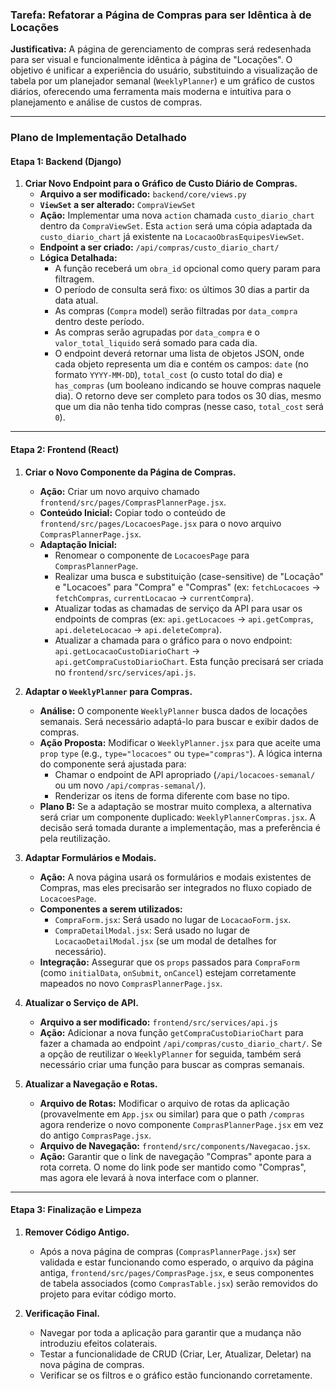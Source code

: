 ### Tarefa: Refatorar a Página de Compras para ser Idêntica à de Locações

**Justificativa:** A página de gerenciamento de compras será redesenhada para ser visual e funcionalmente idêntica à página de "Locações". O objetivo é unificar a experiência do usuário, substituindo a visualização de tabela por um planejador semanal (`WeeklyPlanner`) e um gráfico de custos diários, oferecendo uma ferramenta mais moderna e intuitiva para o planejamento e análise de custos de compras.

---

### Plano de Implementação Detalhado

#### Etapa 1: Backend (Django)

1.  **Criar Novo Endpoint para o Gráfico de Custo Diário de Compras.**
    *   **Arquivo a ser modificado:** `backend/core/views.py`
    *   **`ViewSet` a ser alterado:** `CompraViewSet`
    *   **Ação:** Implementar uma nova `action` chamada `custo_diario_chart` dentro da `CompraViewSet`. Esta `action` será uma cópia adaptada da `custo_diario_chart` já existente na `LocacaoObrasEquipesViewSet`.
    *   **Endpoint a ser criado:** `/api/compras/custo_diario_chart/`
    *   **Lógica Detalhada:**
        *   A função receberá um `obra_id` opcional como query param para filtragem.
        *   O período de consulta será fixo: os últimos 30 dias a partir da data atual.
        *   As compras (`Compra` model) serão filtradas por `data_compra` dentro deste período.
        *   As compras serão agrupadas por `data_compra` e o `valor_total_liquido` será somado para cada dia.
        *   O endpoint deverá retornar uma lista de objetos JSON, onde cada objeto representa um dia e contém os campos: `date` (no formato `YYYY-MM-DD`), `total_cost` (o custo total do dia) e `has_compras` (um booleano indicando se houve compras naquele dia). O retorno deve ser completo para todos os 30 dias, mesmo que um dia não tenha tido compras (nesse caso, `total_cost` será `0`).

---

#### Etapa 2: Frontend (React)

1.  **Criar o Novo Componente da Página de Compras.**
    *   **Ação:** Criar um novo arquivo chamado `frontend/src/pages/ComprasPlannerPage.jsx`.
    *   **Conteúdo Inicial:** Copiar todo o conteúdo de `frontend/src/pages/LocacoesPage.jsx` para o novo arquivo `ComprasPlannerPage.jsx`.
    *   **Adaptação Inicial:**
        *   Renomear o componente de `LocacoesPage` para `ComprasPlannerPage`.
        *   Realizar uma busca e substituição (case-sensitive) de "Locação" e "Locacoes" para "Compra" e "Compras" (ex: `fetchLocacoes` -> `fetchCompras`, `currentLocacao` -> `currentCompra`).
        *   Atualizar todas as chamadas de serviço da API para usar os endpoints de compras (ex: `api.getLocacoes` -> `api.getCompras`, `api.deleteLocacao` -> `api.deleteCompra`).
        *   Atualizar a chamada para o gráfico para o novo endpoint: `api.getLocacaoCustoDiarioChart` -> `api.getCompraCustoDiarioChart`. Esta função precisará ser criada no `frontend/src/services/api.js`.

2.  **Adaptar o `WeeklyPlanner` para Compras.**
    *   **Análise:** O componente `WeeklyPlanner` busca dados de locações semanais. Será necessário adaptá-lo para buscar e exibir dados de compras.
    *   **Ação Proposta:** Modificar o `WeeklyPlanner.jsx` para que aceite uma `prop` `type` (e.g., `type="locacoes"` ou `type="compras"`). A lógica interna do componente será ajustada para:
        *   Chamar o endpoint de API apropriado (`/api/locacoes-semanal/` ou um novo `/api/compras-semanal/`).
        *   Renderizar os itens de forma diferente com base no tipo.
    *   **Plano B:** Se a adaptação se mostrar muito complexa, a alternativa será criar um componente duplicado: `WeeklyPlannerCompras.jsx`. A decisão será tomada durante a implementação, mas a preferência é pela reutilização.

3.  **Adaptar Formulários e Modais.**
    *   **Ação:** A nova página usará os formulários e modais existentes de Compras, mas eles precisarão ser integrados no fluxo copiado de `LocacoesPage`.
    *   **Componentes a serem utilizados:**
        *   `CompraForm.jsx`: Será usado no lugar de `LocacaoForm.jsx`.
        *   `CompraDetailModal.jsx`: Será usado no lugar de `LocacaoDetailModal.jsx` (se um modal de detalhes for necessário).
    *   **Integração:** Assegurar que os `props` passados para `CompraForm` (como `initialData`, `onSubmit`, `onCancel`) estejam corretamente mapeados no novo `ComprasPlannerPage.jsx`.

4.  **Atualizar o Serviço de API.**
    *   **Arquivo a ser modificado:** `frontend/src/services/api.js`
    *   **Ação:** Adicionar a nova função `getCompraCustoDiarioChart` para fazer a chamada ao endpoint `/api/compras/custo_diario_chart/`. Se a opção de reutilizar o `WeeklyPlanner` for seguida, também será necessário criar uma função para buscar as compras semanais.

5.  **Atualizar a Navegação e Rotas.**
    *   **Arquivo de Rotas:** Modificar o arquivo de rotas da aplicação (provavelmente em `App.jsx` ou similar) para que o path `/compras` agora renderize o novo componente `ComprasPlannerPage.jsx` em vez do antigo `ComprasPage.jsx`.
    *   **Arquivo de Navegação:** `frontend/src/components/Navegacao.jsx`.
    *   **Ação:** Garantir que o link de navegação "Compras" aponte para a rota correta. O nome do link pode ser mantido como "Compras", mas agora ele levará à nova interface com o planner.

---

#### Etapa 3: Finalização e Limpeza

1.  **Remover Código Antigo.**
    *   Após a nova página de compras (`ComprasPlannerPage.jsx`) ser validada e estar funcionando como esperado, o arquivo da página antiga, `frontend/src/pages/ComprasPage.jsx`, e seus componentes de tabela associados (como `ComprasTable.jsx`) serão removidos do projeto para evitar código morto.

2.  **Verificação Final.**
    *   Navegar por toda a aplicação para garantir que a mudança não introduziu efeitos colaterais.
    *   Testar a funcionalidade de CRUD (Criar, Ler, Atualizar, Deletar) na nova página de compras.
    *   Verificar se os filtros e o gráfico estão funcionando corretamente.
